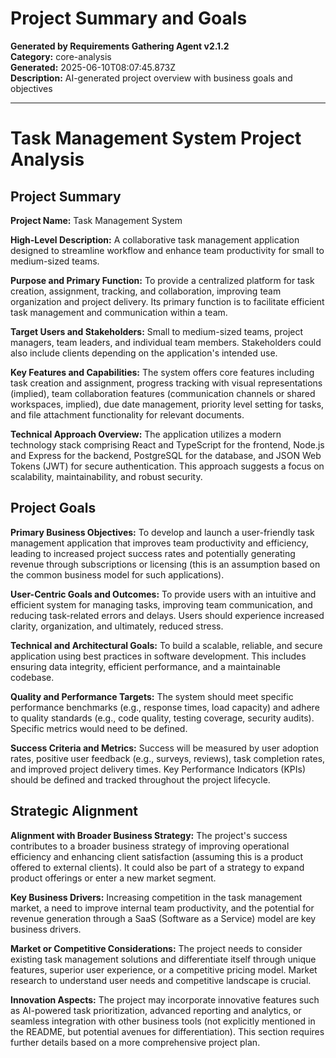 # Project Summary and Goals

**Generated by Requirements Gathering Agent v2.1.2**  
**Category:** core-analysis  
**Generated:** 2025-06-10T08:07:45.873Z  
**Description:** AI-generated project overview with business goals and objectives

---

# Task Management System Project Analysis

## Project Summary

**Project Name:** Task Management System

**High-Level Description:** A collaborative task management application designed to streamline workflow and enhance team productivity for small to medium-sized teams.

**Purpose and Primary Function:** To provide a centralized platform for task creation, assignment, tracking, and collaboration, improving team organization and project delivery.  Its primary function is to facilitate efficient task management and communication within a team.

**Target Users and Stakeholders:** Small to medium-sized teams, project managers, team leaders, and individual team members. Stakeholders could also include clients depending on the application's intended use.

**Key Features and Capabilities:** The system offers core features including task creation and assignment, progress tracking with visual representations (implied), team collaboration features (communication channels or shared workspaces, implied), due date management, priority level setting for tasks, and file attachment functionality for relevant documents.

**Technical Approach Overview:** The application utilizes a modern technology stack comprising React and TypeScript for the frontend, Node.js and Express for the backend, PostgreSQL for the database, and JSON Web Tokens (JWT) for secure authentication. This approach suggests a focus on scalability, maintainability, and robust security.


## Project Goals

**Primary Business Objectives:** To develop and launch a user-friendly task management application that improves team productivity and efficiency, leading to increased project success rates and potentially generating revenue through subscriptions or licensing (this is an assumption based on the common business model for such applications).

**User-Centric Goals and Outcomes:** To provide users with an intuitive and efficient system for managing tasks, improving team communication, and reducing task-related errors and delays.  Users should experience increased clarity, organization, and ultimately, reduced stress.

**Technical and Architectural Goals:** To build a scalable, reliable, and secure application using best practices in software development. This includes ensuring data integrity, efficient performance, and a maintainable codebase.

**Quality and Performance Targets:**  The system should meet specific performance benchmarks (e.g., response times, load capacity) and adhere to quality standards (e.g., code quality, testing coverage, security audits).  Specific metrics would need to be defined.

**Success Criteria and Metrics:**  Success will be measured by user adoption rates, positive user feedback (e.g., surveys, reviews), task completion rates, and improved project delivery times.  Key Performance Indicators (KPIs) should be defined and tracked throughout the project lifecycle.


## Strategic Alignment

**Alignment with Broader Business Strategy:**  The project's success contributes to a broader business strategy of improving operational efficiency and enhancing client satisfaction (assuming this is a product offered to external clients).  It could also be part of a strategy to expand product offerings or enter a new market segment.

**Key Business Drivers:** Increasing competition in the task management market, a need to improve internal team productivity, and the potential for revenue generation through a SaaS (Software as a Service) model are key business drivers.

**Market or Competitive Considerations:**  The project needs to consider existing task management solutions and differentiate itself through unique features, superior user experience, or a competitive pricing model.  Market research to understand user needs and competitive landscape is crucial.

**Innovation Aspects:** The project may incorporate innovative features such as AI-powered task prioritization, advanced reporting and analytics, or seamless integration with other business tools (not explicitly mentioned in the README, but potential avenues for differentiation).  This section requires further details based on a more comprehensive project plan.
